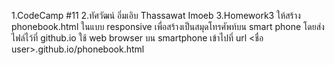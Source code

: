 1.CodeCamp #11
2.ทัศวัฒน์ อิ่มเอิบ Thassawat Imoeb
3.Homework3
ให้สร้าง phonebook.html ในแบบ responsive
เพื่อสร้างเป็นสมุดโทรศัพท์บน smart phone
โดยส่งไฟล์ไว้ที่ github.io
ใช้ web browser บน smartphone เข้าไปที่ url
<ชื่อ user>.github.io/phonebook.html